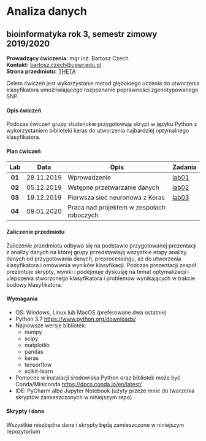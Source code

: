 # Analiza danych
## bioinformatyka rok 3, semestr zimowy 2019/2020
**Prowadzący ćwiczenia:** mgr inż. Bartosz Czech\
**Kontakt:** [bartosz.czech@upwr.edu.pl](mailto:bartosz.czech@upwr.edu.pl)\
**Strona przedmiotu:** [THETA](http://theta.edu.pl/teaching/analiza-danych/)

Celem ćwiczeń jest wykorzystanie metod głębokiego uczenia do utworzenia klasyfikatora umożliwiającego rozpoznanie poprawności zgenotypowanego SNP. 

#### Opis ćwiczeń

Podczas ćwiczeń grupy studenckie przygotowują skrypt w języku Python z wykorzystaniem biblioteki keras do utworzenia najbardziej optymalnego klasyfikatora.

#### Plan ćwiczeń

| Lab | Data | Opis | Zadania |
| :---: | --- | --- | --- |
| **01** | 28.11.2019 | Wprowadzenie | [lab01](labs/Analiza_danych_cw1.ipynb) |
| **02** | 05.12.2019 | Wstępne przetwarzanie danych | [lab02](labs/Analiza_danych_cw2.ipynb) |
| **03** | 19.12.2019 | Pierwsza sieć neuronowa z Keras | [lab03](labs/Analiza_danych_cw3.ipynb) |
| **04** | 09.01.2020 | Praca nad projektem w zespołach roboczych |  |


#### Zaliczenie przedmiotu

Zaliczenie przedmiotu odbywa się na podstawie przygotowanej prezentacji z analizy danych na której grupy przedstawiają wszystkie etapy analizy danych od przygotowania danych, preprocessingu, aż do utworzenia klasyfikatora i omówienia wyników klasyfikacji. Podczas prezentacji zespół prezentuje skrypty,  wyniki i podejmuje dyskusję na temat optymalizacji i ulepszenia stworzonego klasyfikatora i problemów wynikających w trakcie budowy klasyfikatora. 

#### Wymagania

* OS: Windows, Linux lub MacOS (preferowane dwa ostatnie)
* Python 3.7 https://www.python.org/downloads/
* Najnowsze wersje bibliotek:
	* numpy
	* scipy
	* matplotlib
	* pandas
	* keras
	* tensorflow
	* scikit-learn
* Pomocne w instalacji środowiska Python oraz bibliotek może być Conda/Miniconda https://docs.conda.io/en/latest/
* IDE: PyCharm albo Jupyter Notebook (użyty przeze mnie do tworzenia skryptów zamieszczonych w niniejszym repo)

#### Skrypty i dane

Wszystkie niezbędne dane i skrypty będą zamieszczone w niniejszym repozytorium
